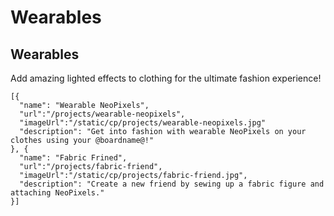 # Wearables

## Wearables

Add amazing lighted effects to clothing for the ultimate fashion experience!

```codecard
[{
  "name": "Wearable NeoPixels",
  "url":"/projects/wearable-neopixels",
  "imageUrl":"/static/cp/projects/wearable-neopixels.jpg"
  "description": "Get into fashion with wearable NeoPixels on your clothes using your @boardname@!"
}, {
  "name": "Fabric Frined",
  "url":"/projects/fabric-friend",
  "imageUrl":"/static/cp/projects/fabric-friend.jpg",
  "description": "Create a new friend by sewing up a fabric figure and attaching NeoPixels."
}]
```
